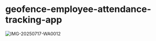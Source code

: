 # geofence-employee-attendance-tracking-app

![IMG-20250717-WA0012](https://github.com/user-attachments/assets/6fe2eca2-408d-4daa-9910-6435c0ac2964)
